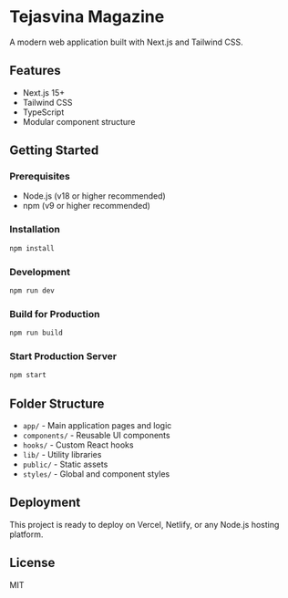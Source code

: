 # Tejasvina Magazine

A modern web application built with Next.js and Tailwind CSS.

## Features
- Next.js 15+
- Tailwind CSS
- TypeScript
- Modular component structure

## Getting Started

### Prerequisites
- Node.js (v18 or higher recommended)
- npm (v9 or higher recommended)

### Installation
```bash
npm install
```

### Development
```bash
npm run dev
```

### Build for Production
```bash
npm run build
```

### Start Production Server
```bash
npm start
```

## Folder Structure
- `app/` - Main application pages and logic
- `components/` - Reusable UI components
- `hooks/` - Custom React hooks
- `lib/` - Utility libraries
- `public/` - Static assets
- `styles/` - Global and component styles

## Deployment
This project is ready to deploy on Vercel, Netlify, or any Node.js hosting platform.

## License
MIT 